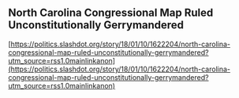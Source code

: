 ## North Carolina Congressional Map Ruled Unconstitutionally Gerrymandered
  
  [https://politics.slashdot.org/story/18/01/10/1622204/north-carolina-congressional-map-ruled-unconstitutionally-gerrymandered?utm_source=rss1.0mainlinkanon](https://politics.slashdot.org/story/18/01/10/1622204/north-carolina-congressional-map-ruled-unconstitutionally-gerrymandered?utm_source=rss1.0mainlinkanon)